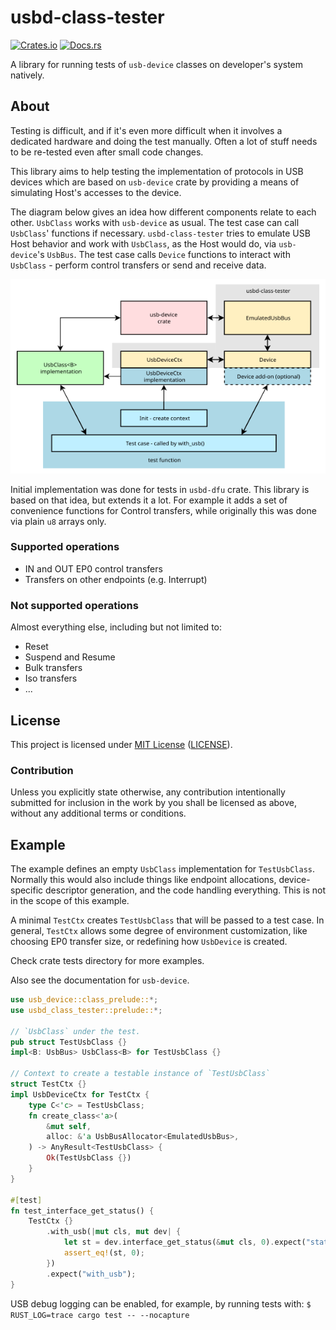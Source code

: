 # usbd-class-tester

[![Crates.io](https://img.shields.io/crates/v/usbd-class-tester.svg)](https://crates.io/crates/usbd-class-tester) [![Docs.rs](https://docs.rs/usbd-class-tester/badge.svg)](https://docs.rs/usbd-class-tester)

A library for running tests of `usb-device` classes on
developer's system natively.

## About

Testing is difficult, and if it's even more difficult
when it involves a dedicated hardware and doing
the test manually. Often a lot of stuff needs to be
re-tested even after small code changes.

This library aims to help testing the implementation of
protocols in USB devices which are based on `usb-device`
crate by providing a means of simulating Host's accesses
to the device.

The diagram below gives an idea how different components
relate to each other. `UsbClass` works with `usb-device`
as usual. The test case can call `UsbClass`' functions
if necessary. `usbd-class-tester` tries to emulate USB
Host behavior and work with `UsbClass`, as the Host would
do, via `usb-device`'s `UsbBus`. The test case calls
`Device` functions to interact with `UsbClass` -
perform control transfers or send and receive data.

![Class and usage diagram](usb-class-tester.png)

Initial implementation was done for tests in `usbd-dfu`
crate. This library is based on that idea, but extends
it a lot. For example it adds a set of convenience
functions for Control transfers, while originally this
was done via plain `u8` arrays only.

### Supported operations

* IN and OUT EP0 control transfers
* Transfers on other endpoints (e.g. Interrupt)

### Not supported operations

Almost everything else, including but not limited to:

* Reset
* Suspend and Resume
* Bulk transfers
* Iso transfers
* ...

## License

This project is licensed under [MIT License](https://opensource.org/licenses/MIT)
([LICENSE](https://github.com/vitalyvb/usbd-class-tester/blob/main/LICENSE)).

### Contribution

Unless you explicitly state otherwise, any contribution intentionally
submitted for inclusion in the work by you shall be licensed as above,
without any additional terms or conditions.

## Example

The example defines an empty `UsbClass` implementation for `TestUsbClass`.
Normally this would also include things like endpoint allocations,
device-specific descriptor generation, and the code handling everything.
This is not in the scope of this example.

A minimal `TestCtx` creates `TestUsbClass` that will be passed to
a test case. In general, `TestCtx` allows some degree of environment
customization, like choosing EP0 transfer size, or redefining how
`UsbDevice` is created.

Check crate tests directory for more examples.

Also see the documentation for `usb-device`.

```rust
use usb_device::class_prelude::*;
use usbd_class_tester::prelude::*;

// `UsbClass` under the test.
pub struct TestUsbClass {}
impl<B: UsbBus> UsbClass<B> for TestUsbClass {}

// Context to create a testable instance of `TestUsbClass`
struct TestCtx {}
impl UsbDeviceCtx for TestCtx {
    type C<'c> = TestUsbClass;
    fn create_class<'a>(
        &mut self,
        alloc: &'a UsbBusAllocator<EmulatedUsbBus>,
    ) -> AnyResult<TestUsbClass> {
        Ok(TestUsbClass {})
    }
}

#[test]
fn test_interface_get_status() {
    TestCtx {}
        .with_usb(|mut cls, mut dev| {
            let st = dev.interface_get_status(&mut cls, 0).expect("status");
            assert_eq!(st, 0);
        })
        .expect("with_usb");
}
```

USB debug logging can be enabled, for example, by running tests with:
`$ RUST_LOG=trace cargo test -- --nocapture`
